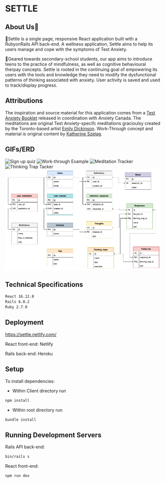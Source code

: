 # SETTLE

## About Us🎒
 

🌵Settle is a single page, responsive React application built with a RubyonRails API back-end. A wellness application, Settle aims to help its users manage and cope with the symptoms of Test Anxiety.     

🌵Geared towards secondary-school
students, our app aims to introduce teens to the practice of mindfulness, as well as cognitive behavioural therpay concepts. Settle is rooted in the continuing goal of empowering its users with the tools and knowledge they need to modify the dysfunctional patterns of thinking associated with anxiety. User activity is saved and used to track/display progress.

## Attributions

The inspiration and source material for this application comes from a [Test Anxiety Booklet](https://www.anxietycanada.com/sites/default/files/Test_Anxiety_Booklet.pdf) released in coordination with Anxiety Canada. The meditations are original Test Anxiety-specifc meditations gracioulsy created by the Toronto-based artist [Emily Dickinson](https://www.emilydawndickinson.com/). Work-Through concept and material is original content by [Katherine Szelag](https://www.linkedin.com/in/katherine-szelag/).

## GIFs/ERD

![Sign up quiz](https://github.com/claraisley/settle/blob/master/docs/sign-in.gif?raw=true)
![Work-through Example](https://github.com/claraisley/settle/blob/master/docs/workthrough.gif?raw=true)
![Meditation Tracker](https://github.com/claraisley/settle/blob/master/docs/meditation-tracker.gif?raw=true)
![Thinking Trap Tacker](https://github.com/claraisley/settle/blob/master/docs/thinking-traps.gif?raw=true)
![Database ERD](https://github.com/claraisley/settle/blob/master/docs/SettleERD.png?raw=true)





## Technical Specifications
```sh
React 16.12.0
Rails 6.0.2
Ruby 2.7.0
```

## Deployment
https://settle.netlify.com/   

React front-end: Netlify

Rails back-end: Heroku

## Setup

To install dependencies:
- Within Client directory run  
```sh
npm install
``` 
- Within root directory run  
```sh
bundle install
``` 
## Running Development Servers

Rails API back-end:
```sh
bin/rails s
```
React front-end:
```sh
npm run dev
```

